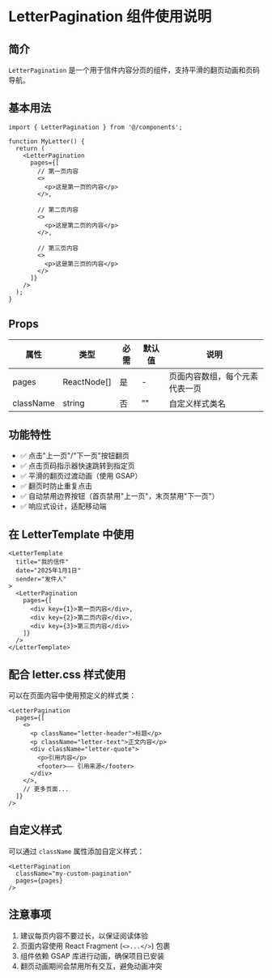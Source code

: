 # LetterPagination 组件使用说明

## 简介
`LetterPagination` 是一个用于信件内容分页的组件，支持平滑的翻页动画和页码导航。

## 基本用法

```tsx
import { LetterPagination } from '@/components';

function MyLetter() {
  return (
    <LetterPagination
      pages={[
        // 第一页内容
        <>
          <p>这是第一页的内容</p>
        </>,
        
        // 第二页内容
        <>
          <p>这是第二页的内容</p>
        </>,
        
        // 第三页内容
        <>
          <p>这是第三页的内容</p>
        </>
      ]}
    />
  );
}
```

## Props

| 属性      | 类型        | 必需 | 默认值 | 说明                           |
| --------- | ----------- | ---- | ------ | ------------------------------ |
| pages     | ReactNode[] | 是   | -      | 页面内容数组，每个元素代表一页 |
| className | string      | 否   | ""     | 自定义样式类名                 |

## 功能特性

- ✅ 点击"上一页"/"下一页"按钮翻页
- ✅ 点击页码指示器快速跳转到指定页
- ✅ 平滑的翻页过渡动画（使用 GSAP）
- ✅ 翻页时防止重复点击
- ✅ 自动禁用边界按钮（首页禁用"上一页"，末页禁用"下一页"）
- ✅ 响应式设计，适配移动端

## 在 LetterTemplate 中使用

```tsx
<LetterTemplate
  title="我的信件"
  date="2025年1月1日"
  sender="发件人"
>
  <LetterPagination
    pages={[
      <div key={1}>第一页内容</div>,
      <div key={2}>第二页内容</div>,
      <div key={3}>第三页内容</div>
    ]}
  />
</LetterTemplate>
```

## 配合 letter.css 样式使用

可以在页面内容中使用预定义的样式类：

```tsx
<LetterPagination
  pages={[
    <>
      <p className="letter-header">标题</p>
      <p className="letter-text">正文内容</p>
      <div className="letter-quote">
        <p>引用内容</p>
        <footer>—— 引用来源</footer>
      </div>
    </>,
    // 更多页面...
  ]}
/>
```

## 自定义样式

可以通过 `className` 属性添加自定义样式：

```tsx
<LetterPagination
  className="my-custom-pagination"
  pages={pages}
/>
```

## 注意事项

1. 建议每页内容不要过长，以保证阅读体验
2. 页面内容使用 React Fragment (`<>...</>`) 包裹
3. 组件依赖 GSAP 库进行动画，确保项目已安装
4. 翻页动画期间会禁用所有交互，避免动画冲突
